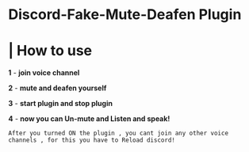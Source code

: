 # Discord-Fake-Mute-Deafen Plugin

# | How to use


**1** - **join voice channel**

**2** - **mute and deafen yourself**

**3** -  **start plugin and stop plugin**

**4** - **now you can Un-mute and Listen and speak!**


``After you turned ON the plugin , you cant join any other voice channels , for this you have to Reload discord!``
